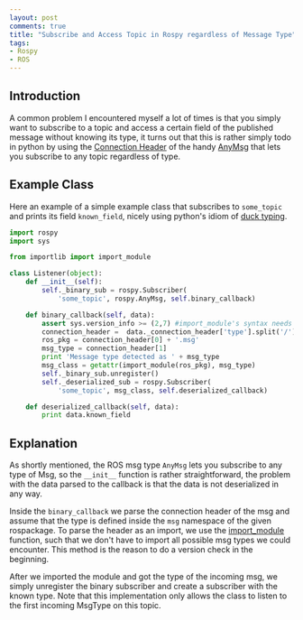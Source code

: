 ```yaml
---
layout: post
comments: true
title: "Subscribe and Access Topic in Rospy regardless of Message Type"
tags:
- Rospy
- ROS
---
```


## Introduction

A common problem I encountered myself a lot of times is that you simply want to subscribe to a topic and access a certain field of the published message without knowing its type, it turns out that this is rather simply todo in python by using the [Connection Header](http://wiki.ros.org/ROS/Connection%20Header) of the handy [AnyMsg](http://docs.ros.org/jade/api/rospy/html/rospy.msg.AnyMsg-class.html) that lets you subscribe to any topic regardless of type.

## Example Class

Here an example of a simple example class that subscribes to `some_topic` and prints its field `known_field`, nicely using python's idiom of [duck typing](https://en.wikipedia.org/wiki/Duck_typing).

```python
import rospy
import sys

from importlib import import_module

class Listener(object):
    def __init__(self):
        self._binary_sub = rospy.Subscriber(
            'some_topic', rospy.AnyMsg, self.binary_callback)

    def binary_callback(self, data):
        assert sys.version_info >= (2,7) #import_module's syntax needs 2.7
        connection_header =  data._connection_header['type'].split('/')
        ros_pkg = connection_header[0] + '.msg'
        msg_type = connection_header[1]
        print 'Message type detected as ' + msg_type
        msg_class = getattr(import_module(ros_pkg), msg_type)
        self._binary_sub.unregister()
        self._deserialized_sub = rospy.Subscriber(
            'some_topic', msg_class, self.deserialized_callback)

    def deserialized_callback(self, data):
        print data.known_field
```

## Explanation

As shortly mentioned, the ROS msg type `AnyMsg` lets you subscribe to any type of Msg, so the `__init__` function is rather straightforward, the problem with the data parsed to the callback is that the data is not deserialized in any way.

Inside the `binary_callback` we parse the connection header of the msg and assume that the type is defined inside the `msg` namespace of the given rospackage. To parse the header as an import, we use the [import_module](https://docs.python.org/3/library/importlib.html#importlib.import_module) function, such that we don't have to import all possible msg types we could encounter. This method is the reason to do a version check in the beginning.

After we imported the module and got the type of the incoming msg, we simply unregister the binary subscriber and create a subscriber with the known type. Note that this implementation only allows the class to listen to the first incoming MsgType on this topic.

